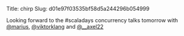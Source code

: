 Title: chirp
Slug: d01e97f03535bf58d5a244296b054999

Looking forward to the #scaladays concurrency talks tomorrow with <a href="http://twitter.com/marius">@marius</a>, <a href="http://twitter.com/viktorklang">@viktorklang</a> and <a href="http://twitter.com/__axel22">@__axel22</a>
